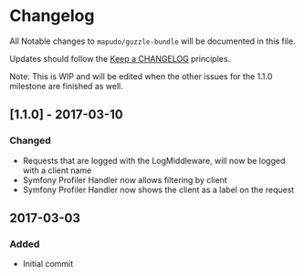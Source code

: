 # Changelog

All Notable changes to `mapudo/guzzle-bundle` will be documented in this file.

Updates should follow the [Keep a CHANGELOG](http://keepachangelog.com/) principles.

Note: This is WIP and will be edited when the other issues for the 1.1.0 milestone are finished as well.

## [1.1.0] - 2017-03-10
### Changed
- Requests that are logged with the LogMiddleware, will now be logged with a client name
- Symfony Profiler Handler now allows filtering by client
- Symfony Profiler Handler now shows the client as a label on the request

## 2017-03-03 

### Added
- Initial commit
